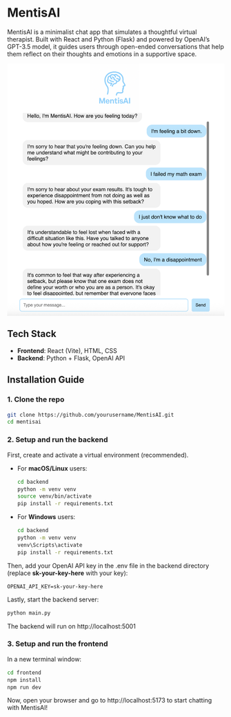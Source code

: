 # MentisAI

MentisAI is a minimalist chat app that simulates a thoughtful virtual therapist. Built with React and Python (Flask) and powered by OpenAI’s GPT-3.5 model, it guides users through open-ended conversations that help them reflect on their thoughts and emotions in a supportive space.

<img 
    src="images/MentisAIExample.png"
    alt="Example"
    style="max-height: 600px; display: block; margin: auto;" 
/>

## Tech Stack
- **Frontend**: React (Vite), HTML, CSS
- **Backend**: Python + Flask, OpenAI API

## Installation Guide
### 1. **Clone the repo**
   ```bash
   git clone https://github.com/yourusername/MentisAI.git
   cd mentisai
   ```

### 2. **Setup and run the backend**  
First, create and activate a virtual environment (recommended).

- For **macOS/Linux** users:
    ```bash
    cd backend
    python -m venv venv
    source venv/bin/activate
    pip install -r requirements.txt
    ```

- For **Windows** users:
    ```bash
    cd backend
    python -m venv venv
    venv\Scripts\activate
    pip install -r requirements.txt
    ```

Then, add your OpenAI API key in the .env file in the backend directory (replace **sk-your-key-here** with your key):
```
OPENAI_API_KEY=sk-your-key-here
```

Lastly, start the backend server:
```bash
python main.py
```
The backend will run on http://localhost:5001

### 3. **Setup and run the frontend**

In a new terminal window:
```bash
cd frontend
npm install
npm run dev
```

Now, open your browser and go to http://localhost:5173 to start chatting with MentisAI!